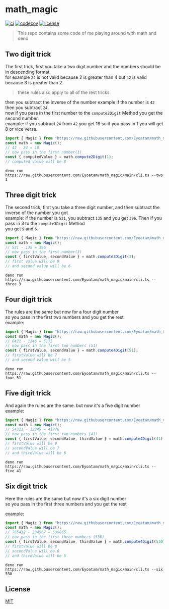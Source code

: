 # math_magic

[![ci](https://github.com/Eyoatam/math_magic/actions/workflows/ci.yml/badge.svg)](https://github.com/Eyoatam/math_magic/actions/workflows/ci.yml)
[![codecov](https://codecov.io/gh/eyoatam/math_magic/branch/main/graph/badge.svg?token=w6s3ODtULz)](https://codecov.io/gh/eyoatam/math_magic)
[![license](https://img.shields.io/badge/license-MIT-blue.svg)](https://github.com/Eyoatam/math_magic/blob/main/LICENSE)

> This repo contains some code of me playing around with math and deno

## Two digit trick

The first trick, first you take a two digit number and the numbers should be in
descending format <br/> for example `24` is not valid because 2 is greater than
4 but `42` is valid because 3 is greater than 2 <br/>

> these rules also apply to all of the rest tricks

then you subtract the inverse of the number example if the number is `42` then
you subtract `24`. <br/> now if you pass in the first number to the
`compute2Digit` Method you get the second number.<br/> example: if you subtract
`24` from `42` you get 18 so if you pass in 1 you will get 8 or vice versa.

```ts
import { Magic } from "https://raw.githubusercontent.com/Eyoatam/math_magic/main/src/math.ts";
const math = new Magic();
// 42 - 24 = 18
// now pass in the first number(1)
const { computedValue } = math.compute2Digit(1);
// computed value will be 8
```

```
deno run https://raw.githubusercontent.com/Eyoatam/math_magic/main/cli.ts --two 1
```

## Three digit trick

The second trick, first you take a three digit number, and then subtract the
inverse of the number you got <br/> example: if the number is `531`, you
subtract `135` and you get `396`. Then if you pass in 3 to the `compute3Digit`
Method <br/> you get `9` and `6`.

```ts
import { Magic } from "https://raw.githubusercontent.com/Eyoatam/math_magic/main/src/math.ts";
const math = new Magic();
// 531 - 135 = 396
// now pass in the first number(3)
const { firstValue, secondValue } = math.compute3Digit(3);
// first value will be 9
// and second value will be 6
```

```
deno run https://raw.githubusercontent.com/Eyoatam/math_magic/main/cli.ts --three 3
```

## Four digit trick

The rules are the same but now for a four digit number <br/> so you pass in the
first two numbers and you get the rest <br/> example:

```ts
import { Magic } from "https://raw.githubusercontent.com/Eyoatam/math_magic/main/src/math.ts";
const math = new Magic();
// 6421 - 1246 = 5175
// now pass in the first two numbers (51)
const { firstValue, secondValue } = math.compute4Digit(51);
// firstValue will be 7
// and second value will be 5
```

```
deno run https://raw.githubusercontent.com/Eyoatam/math_magic/main/cli.ts --four 51
```

## Five digit trick

And again the rules are the same. but now it's a five digit number <br/>
example:

```ts
import { Magic } from "https://raw.githubusercontent.com/Eyoatam/math_magic/main/src/math.ts";
const math = new Magic();
// 54321 - 12345 = 41976
// now pass in the first two numbers (41)
const { firstValue, secondValue, thirdValue } = math.compute4Digit(41);
// firstValue will be 9
// secondValue will be 7
// and thirdValue will be 6
```

```
deno run https://raw.githubusercontent.com/Eyoatam/math_magic/main/cli.ts --five 41
```

## Six digit trick

Here the rules are the same but now it's a six digit number <br/> so you pass in
the first three numbers and you get the rest <br/>

example:

```ts
import { Magic } from "https://raw.githubusercontent.com/Eyoatam/math_magic/main/src/math.ts";
const math = new Magic();
// 765432 - 234567 = 530865
// now pass in the first three numbers (530)
const { firstValue, secondValue, thirdValue } = math.compute4Digit(530);
// firstValue will be 8
// secondValue will be 6
// and thirdValue will be 5
```

```
deno run https://raw.githubusercontent.com/Eyoatam/math_magic/main/cli.ts --six 530
```

## License

[MIT](https://github.com/Eyoatam/math_magic/blob/main/LICENSE)
